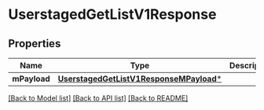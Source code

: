 # UserstagedGetListV1Response

## Properties
Name | Type | Description | Notes
------------ | ------------- | ------------- | -------------
**mPayload** | [**UserstagedGetListV1ResponseMPayload***](UserstagedGetListV1ResponseMPayload.md) |  | 

[[Back to Model list]](../README.md#documentation-for-models) [[Back to API list]](../README.md#documentation-for-api-endpoints) [[Back to README]](../README.md)


